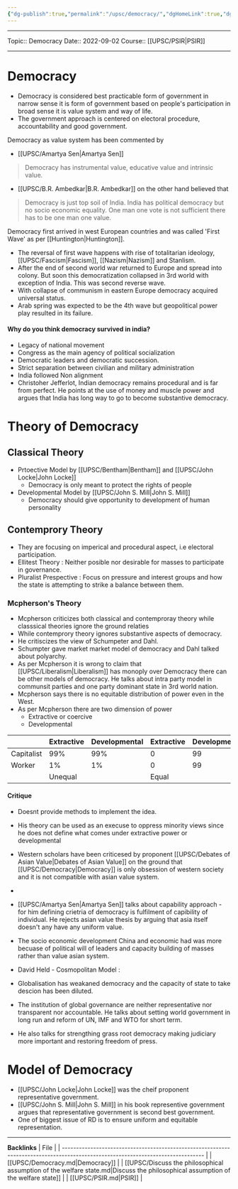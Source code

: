 ```yaml
---
{"dg-publish":true,"permalink":"/upsc/democracy/","dgHomeLink":true,"dgPassFrontmatter":false}
---
```


----
Topic:: Democracy
Date:: 2022-09-02
Course:: [[UPSC/PSIR|PSIR]] 

----
# Democracy
- Democracy is considered best practicable form of government in narrow sense it is form of government based on people's participation in broad sense it is value system and way of life. 
- The government approach is centered on electoral procedure, accountability and good government. 

Democracy as value system has been commented by
- [[UPSC/Amartya Sen|Amartya Sen]] 
> Democracy has instrumental value, educative value and intrinsic value. 

- [[UPSC/B.R. Ambedkar|B.R. Ambedkar]] on the other hand believed that 
> Democracy is just top soil of India. India has political democracy but no socio economic equality. One man one vote is not sufficient there has to be one man one value.
 
Democracy first arrived in west European countries and was called 'First Wave' as per [[Huntington|Huntington]]. 
- The reversal of first wave happens with rise of totalitarian ideology, [[UPSC/Fascism|Fascism]], [[Nazism|Nazism]] and Stanlism.
- After the end of second world war returned to Europe and spread into colony. But soon this democratization collapsed in 3rd world with exception of India. This was second reverse wave. 
- With collapse of communism in eastern Europe democracy acquired universal status.
- Arab spring was expected to be the 4th wave but geopolitical power play resulted in its failure. 

#### Why do you think democracy survived in india? 
- Legacy of national movement
- Congress as the main agency of political socialization
- Democratic leaders and democratic succession. 
- Strict separation between civilian and military administration 
- India followed Non alignment 
- Christoher Jefferlot, Indian democracy remains procedural and is far from perfect. He points at the use of money and muscle power and argues that India has long way to go to become substantive democracy.

# Theory of Democracy 
## Classical Theory 
- Prtoective Model by [[UPSC/Bentham|Bentham]] and [[UPSC/John Locke|John Locke]]
	- Democracy is only meant to protect the rights of people
- Developmental Model by [[UPSC/John S. Mill|John S. Mill]] 
	- Democracy should give opportunity to development of human personality 
## Contemprory Theory 
- They are focusing on imperical and procedural aspect, i.e electoral participation. 
- Ellitest Theory : Neither posible nor desirable for masses to participate in governance. 
- Pluralist Prespective : Focus on pressure and interest groups and how the state is attempting to strike a balance between them. 
### Mcpherson's Theory 
- Mcpherson criticizes both classical and contemproray theory while classsical theories ignore the ground relaties 
- While contemprory theory ignores substantive aspects of democracy. 
- He critiscizes the  view of Schumpeter and Dahl. 
- Schumpter gave market market model of democracy and Dahl talked about polyarchy. 
- As per Mcpherson it is wrong to claim that [[UPSC/Liberalism|Liberalism]] has monoply over Democracy there can be other models of democracy. He talks about intra party model in communsit parties and one party dominant state in 3rd world nation. 
- Mcpherson says there is no equitable distribution of power even in the West. 
- As per Mcpherson there are two dimension of power 
	- Extractive or coercive
	- Developmental

|            | Extractive | Developmental | Extractive | Developmental |
| ---------- | ---------- | ------------- | ---------- | ------------- |
| Capitalist | 99%        | 99%           | 0          | 99            |
| Worker     | 1%         | 1%            | 0          | 99            |
|            | Unequal    |               | Equal      |               |
#### Critique
- Doesnt provide methods to implement the idea. 
- His theory can be used as an execuse to oppress minority views since he does not define what comes under extractive power or developmental 
- Western scholars have been criticesed by proponent [[UPSC/Debates of Asian Value|Debates of Asian Value]] on the ground that [[UPSC/Democracy|Democracy]] is only obsession of western society and it is not compatible with asian value system. 
- 
- [[UPSC/Amartya Sen|Amartya Sen]] talks about capability approach - for him defining crietria of democracy is fulfilment of capibility of individual. He rejects asian value thesis by arguing that asia itself doesn't any have any uniform value. 
- The socio economic development China and economic had was more becuase of political will of leaders and capacity building of masses rather than value asian system. 

- David Held - Cosmopolitan Model : 
- Globalisation has weakaned democracy and the capacity of state to take descion has been diluted. 
- The institution of global governance are neither representative nor transparent nor accountable. He talks about setting world government in long run and reform of UN, IMF and WTO for short term. 
- He also talks for strengthing grass root democracy making judiciary more important and restoring freedom of press. 

# Model of Democracy
- [[UPSC/John Locke|John Locke]] was the cheif proponent representative government. 
- [[UPSC/John S. Mill|John S. Mill]] in his book representive government argues that representative government is second best government. 
- One of biggest issue of RD is to ensure uniform and equitable representation.

---
**Backlinks**
| File                                                                                                                             |
| -------------------------------------------------------------------------------------------------------------------------------- |
| [[UPSC/Democracy.md\|Democracy]]                                                                                                 |
| [[UPSC/Discuss the philosophical assumption of the welfare state.md\|Discuss the philosophical assumption of the welfare state]] |
| [[UPSC/PSIR.md\|PSIR]]                                                                                                           |


